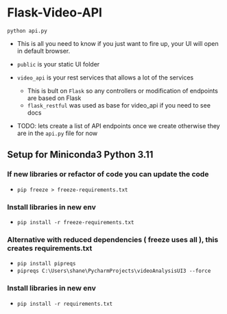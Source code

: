 # Flask-Video-API

`python api.py`

- This is all you need to know if you just want to fire up, your UI will open in default browser.

- `public` is your static UI folder
- `video_api` is your rest services that allows a lot of the services
    - This is bult on `Flask` so any controllers or modification of endpoints are based on Flask
    - `flask_restful` was used as base for video_api if you need to see docs
- TODO: lets create a list of API endpoints once we create otherwise they are in the `api.py` file for now

## Setup for Miniconda3 Python 3.11

### If new libraries or refactor of code you can update the code
- `pip freeze > freeze-requirements.txt`

### Install libraries in new env
- `pip install -r freeze-requirements.txt`

### Alternative with reduced dependencies ( freeze uses all ), this creates requirements.txt
- `pip install pipreqs`
- `pipreqs C:\Users\shane\PycharmProjects\videoAnalysisUI3 --force`

### Install libraries in new env
- `pip install -r requirements.txt`